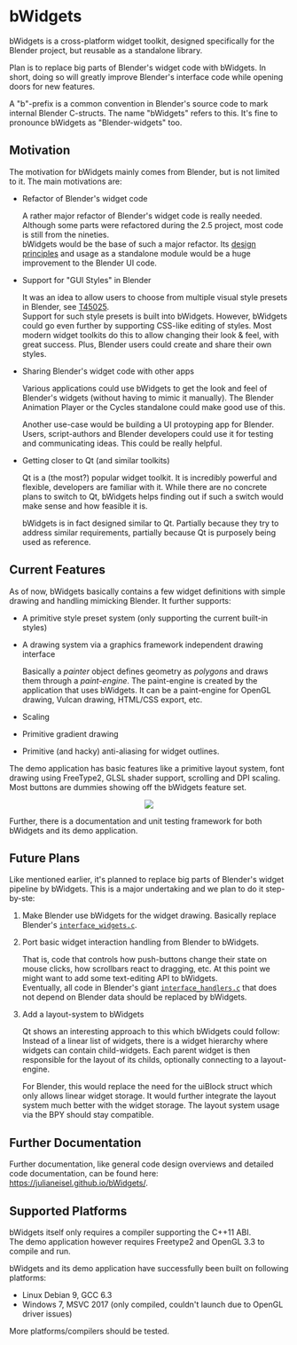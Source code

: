 # bWidgets

bWidgets is a cross-platform widget toolkit, designed specifically for the Blender project, but reusable as a standalone library.

Plan is to replace big parts of Blender's widget code with bWidgets. In short, doing so will greatly improve Blender's interface code while opening doors for new features.

A "b"-prefix is a common convention in Blender's source code to mark internal Blender C-structs. The name "bWidgets" refers to this. It's fine to pronounce bWidgets as "Blender-widgets" too.

## Motivation

The motivation for bWidgets mainly comes from Blender, but is not limited to it. The main motivations are:

* Refactor of Blender's widget code

  A rather major refactor of Blender's widget code is really needed. Although some parts were refactored during the 2.5 project, most code is still from the nineties.<br/>
  bWidgets would be the base of such a major refactor. Its [design principles](https://julianeisel.github.io/bWidgets/html/d9/d88/md_bwidgets_doc_design_principles.html) and usage as a standalone module would be a huge improvement to the Blender UI code.

* Support for "GUI Styles" in Blender

  It was an idea to allow users to choose from multiple visual style presets in Blender, see [T45025](https://developer.blender.org/T45025).<br/>
  Support for such style presets is built into bWidgets. However, bWidgets could go even further by supporting CSS-like editing of styles. Most modern widget toolkits do this to allow changing their look & feel, with great success. Plus, Blender users could create and share their own styles.

* Sharing Blender's widget code with other apps

  Various applications could use bWidgets to get the look and feel of Blender's widgets (without having to mimic it manually). The Blender Animation Player or the Cycles standalone could make good use of this.

  Another use-case would be building a UI protoyping app for Blender. Users, script-authors and Blender developers could use it for testing and communicating ideas. This could be really helpful.

* Getting closer to Qt (and similar toolkits)

  Qt is a (the most?) popular widget toolkit. It is incredibly powerful and flexible, developers are familiar with it. While there are no concrete plans to switch to Qt, bWidgets helps finding out if such a switch would make sense and how feasible it is.

  bWidgets is in fact designed similar to Qt. Partially because they try to address similar requirements, partially because Qt is purposely being used as reference.

## Current Features

As of now, bWidgets basically contains a few widget definitions with simple drawing and handling mimicking Blender. It further supports:
* A primitive style preset system (only supporting the current built-in styles)
* A drawing system via a graphics framework independent drawing interface

  Basically a *painter* object defines geometry as *polygons* and draws them through a *paint-engine*. The paint-engine is created by the application that uses bWidgets. It can be a paint-engine for OpenGL drawing, Vulcan drawing, HTML/CSS export, etc.
* Scaling
* Primitive gradient drawing
* Primitive (and hacky) anti-aliasing for widget outlines.

The demo application has basic features like a primitive layout system, font drawing using FreeType2, GLSL shader support, scrolling and DPI scaling. Most buttons are dummies showing off the bWidgets feature set.

<p align="center">
  <img src="https://julianeisel.github.io/bWidgets/images/bwidgets_demo_screenshot.png">
</p>

Further, there is a documentation and unit testing framework for both bWidgets and its demo application.

## Future Plans

Like mentioned earlier, it's planned to replace big parts of Blender's widget pipeline by bWidgets. This is a major undertaking and we plan to do it step-by-ste:

1. Make Blender use bWidgets for the widget drawing. Basically replace Blender's [`interface_widgets.c`](https://developer.blender.org/diffusion/B/browse/master/source/blender/editors/interface/interface_widgets.c).
2. Port basic widget interaction handling from Blender to bWidgets.

   That is, code that controls how push-buttons change their state on mouse clicks, how scrollbars react to dragging, etc. At this point we might want to add some text-editing API to bWidgets.<br/>
Eventually, all code in Blender's giant [`interface_handlers.c`](https://developer.blender.org/diffusion/B/browse/master/source/blender/editors/interface/interface_handlers.c) that does not depend on Blender data should be replaced by bWidgets.
3. Add a layout-system to bWidgets

   Qt shows an interesting approach to this which bWidgets could follow: Instead of a linear list of widgets, there is a widget hierarchy where widgets can contain child-widgets. Each parent widget is then responsible for the layout of its childs, optionally connecting to a layout-engine.

   For Blender, this would replace the need for the uiBlock struct which only allows linear widget storage. It would further integrate the layout system much better with the widget storage. The layout system usage via the BPY should stay compatible.

## Further Documentation

Further documentation, like general code design overviews and detailed code documentation, can be found here: https://julianeisel.github.io/bWidgets/.

## Supported Platforms

bWidgets itself only requires a compiler supporting the C++11 ABI.<br/>
The demo application however requires Freetype2 and OpenGL 3.3 to compile and run.

bWidgets and its demo application have successfully been built on following platforms:
* Linux Debian 9, GCC 6.3
* Windows 7, MSVC 2017 (only compiled, couldn't launch due to OpenGL driver issues)

More platforms/compilers should be tested.
